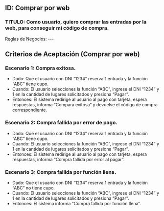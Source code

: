 ## ID: Comprar por web
### TITULO: Como usuario, quiero comprar las entradas por la web, para conseguir mi código de compra.
Reglas de Negocios: ---

## Criterios de Aceptación (Comprar por web)

### Escenario 1: Compra exitosa.
- Dado: Que el usuario con DNI “1234” reserva 1 entrada y la función “ABC” tiene cupo.
- Cuando: El usuario selecciones la función “ABC”, ingrese el DNI “1234” y 1 en la cantidad de lugares solicitados y presiona  “Pagar”.
- Entonces: El sistema redirige al usuario al pago con tarjeta, espera respuestas, informa “Compara exitosa” y devuelve el código de compra correspondiente.

### Escenario 2: Compra fallida por error de pago.
- Dado: Que el usuario con DNI “1234” reserva 1 entrada y la función “ABC” tiene cupo.
- Cuando: El usuario selecciones la función “ABC”, ingrese el DNI “1234” y 1 en la cantidad de lugares solicitados y presiona  “Pagar”.
- Entonces: El sistema redirige al usuario al pago con tarjeta, espera respuestas, informa “Compra fallida por error al pagar”.

### Escenario 3: Compra fallida por función llena.
- Dado: Que el usuario con DNI “1234” reserva 1 entrada y la función “ABC” no tiene cupo.
- Cuando: El usuario selecciones la función “ABC”, ingrese el DNI “1234” y 1 en la cantidad de lugares solicitados y presiona  “Pagar”.
- Entonces: El sistema informa “Compra fallida por función llena”.

